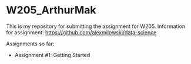 # W205_ArthurMak

This is my repository for submitting the assignment for W205.
Information for assignment: https://github.com/alexmilowski/data-science

Assignments so far: 
- Assignment #1: Getting Started
